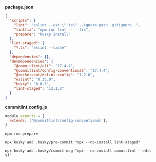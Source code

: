 **package.json**

```json
{
  "scripts": {
    "lint": "eslint --ext \".ts\" --ignore-path .gitignore .",
    "lintfix": "npm run lint -- --fix",
    "prepare": "husky install"
  },
  "lint-staged": {
    "*.ts": "eslint --cache"
  },
  "dependencies": {},
  "devDependencies": {
    "@commitlint/cli": "17.4.4",
    "@commitlint/config-conventional": "17.4.4",
    "@rocketseat/eslint-config": "1.2.0",
    "eslint": "8.35.0",
    "husky": "8.0.3",
    "lint-staged": "13.1.2"
  }
}
```

**commitlint.config.js**

```js
module.exports = {
  extends: ['@commitlint/config-conventional'],
}
```

`npm run prepare`

`npx kusky add .husky/pre-commit "npx --no-install lint-staged"`

`npx husky add .husky/commit-msg "npx --no-install commitlint --edit $1"`
